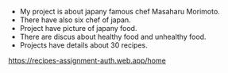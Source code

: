 

*  My project is  about japany famous chef Masaharu Morimoto.
*  There have also six chef of japan.
*  Project have picture of japany food.
*  There are discus about healthy food and unhealthy food.
*  Projects have details about 30 recipes.

  https://recipes-assignment-auth.web.app/home